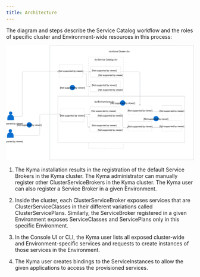 ```yaml
---
title: Architecture
---
```


The diagram and steps describe the Service Catalog workflow and the roles of specific cluster and Environment-wide resources in this process:

![Service Catalog flow](assets/service-catalog-flow.svg)

1. The Kyma installation results in the registration of the default Service Brokers in the Kyma cluster. The Kyma administrator can manually register other ClusterServiceBrokers in the Kyma cluster. The Kyma user can also register a Service Broker in a given Environment.

2. Inside the cluster, each ClusterServiceBroker exposes services that are ClusterServiceClasses in their different variations called ClusterServicePlans. Similarly, the ServiceBroker registered in a given Environment exposes ServiceClasses and ServicePlans only in this specific Environment.

3. In the Console UI or CLI, the Kyma user lists all exposed cluster-wide and Environment-specific services and requests to create instances of those services in the Environment.

4. The Kyma user creates bindings to the ServiceInstances to allow the given applications to access the provisioned services.
